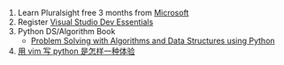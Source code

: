 1. Learn Pluralsight free 3 months from [Microsoft](https://goo.gl/2NDq7a)
2. Register [Visual Studio Dev Essentials](https://goo.gl/vTA0fk)
3. Python DS/Algorithm Book
   - [Problem Solving with Algorithms and Data Structures using Python](http://interactivepython.org/runestone/static/pythonds/index.html)
4. [用 vim 写 python 是怎样一种体验](https://zhuanlan.zhihu.com/p/30131932)
